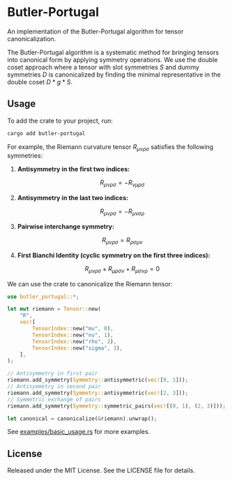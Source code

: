 # Butler-Portugal

An implementation of the Butler-Portugal algorithm for tensor canonicalization.

The Butler-Portugal algorithm is a systematic method for bringing tensors into canonical form by applying symmetry operations. We use the double coset approach where a tensor with slot symmetries $S$ and dummy symmetries $D$ is canonicalized by finding the minimal representative in the double coset $D*g*S$.

## Usage

To add the crate to your project, run:

```bash
cargo add butler-portugal
```

For example, the Riemann curvature tensor $R_{\mu\nu\rho\sigma}$ satisfies the following symmetries:

1.  **Antisymmetry in the first two indices:**

    $$R_{\mu\nu\rho\sigma} = -R_{\nu\mu\rho\sigma}$$

2.  **Antisymmetry in the last two indices:**

    $$R_{\mu\nu\rho\sigma} = -R_{\mu\nu\sigma\rho}$$

3.  **Pairwise interchange symmetry:**

    $$R_{\mu\nu\rho\sigma} = R_{\rho\sigma\mu\nu}$$

4.  **First Bianchi Identity (cyclic symmetry on the first three indices):**

    $$R_{\mu\nu\rho\sigma} + R_{\mu\rho\sigma\nu} + R_{\mu\sigma\nu\rho} = 0$$

We can use the crate to canonicalize the Riemann tensor:

```rust
use butler_portugal::*;

let mut riemann = Tensor::new(
    "R",
    vec![
        TensorIndex::new("mu", 0),
        TensorIndex::new("nu", 1),
        TensorIndex::new("rho", 2),
        TensorIndex::new("sigma", 3),
    ],
);

// Antisymmetry in first pair
riemann.add_symmetry(Symmetry::antisymmetric(vec![0, 1]));
// Antisymmetry in second pair
riemann.add_symmetry(Symmetry::antisymmetric(vec![2, 3]));
// Symmetric exchange of pairs
riemann.add_symmetry(Symmetry::symmetric_pairs(vec![(0, 1), (2, 3)]));

let canonical = canonicalize(&riemann).unwrap();
```

See [examples/basic_usage.rs](examples/basic_usage.rs) for more examples.

## License

Released under the MIT License. See the LICENSE file for details.